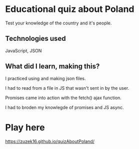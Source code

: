 # Educational quiz about Poland

Test your knowledge of the country and it's people.

## Technologies used

JavaScript, JSON

## What did I learn, making this?

I practiced using and making json files.

I had to read from a file in JS that wasn't sent in by the user.

Promises came into action with the fetch() ajax function.

I had to broden my knowlegde of promises and JS async.

# Play here

https://zuzek16.github.io/quizAboutPoland/

